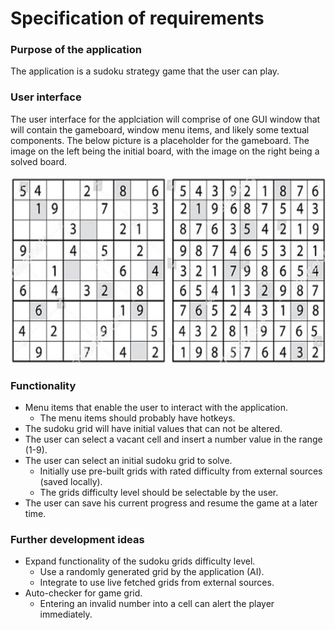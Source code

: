 # Specification of requirements

### Purpose of the application

The application is a sudoku strategy game that the user can play.

### User interface

The user interface for the applciation will comprise of one GUI window that will contain the gameboard, window menu items, and likely some textual components. The below picture is a placeholder for the gameboard. The image on the left being the initial board, with the image on the right being a solved board.

<img src="./kuvat/sudoku.jpg" width="600" height="300" />

### Functionality

- Menu items that enable the user to interact with the application. 
  - The menu items should probably have hotkeys. 
- The sudoku grid will have initial values that can not be altered.
- The user can select a vacant cell and insert a number value in the range (1-9).
- The user can select an initial sudoku grid to solve.
  - Initially use pre-built grids with rated difficulty from external sources (saved locally).
  - The grids difficulty level should be selectable by the user.
- The user can save his current progress and resume the game at a later time.

### Further development ideas

- Expand functionality of the sudoku grids difficulty level.
  - Use a randomly generated grid by the application (AI).
  - Integrate to use live fetched grids from external sources.
- Auto-checker for game grid.
  - Entering an invalid number into a cell can alert the player immediately.
